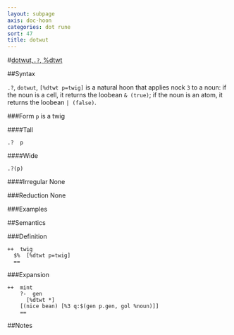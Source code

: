 ```yaml
---
layout: subpage
axis: doc-hoon
categories: dot rune
sort: 47
title: dotwut
---
```


#[dotwut,`.?`, %dtwt](#dtwt)

##Syntax

`.?`, `dotwut`, `[%dtwt p=twig]` is a natural hoon that
applies nock `3` to a noun: if the noun is a cell, it returns the loobean `& (true)`; if the noun is an atom, it returns the loobean `| (false)`.

###Form
`p` is a twig

####Tall

    .?  p

####Wide

    .?(p)

####Irregular
None

###Reduction
None

###Examples 

##Semantics

###Definition

    ++  twig  
      $%  [%dtwt p=twig]
      ==  

###Expansion

    ++  mint
        ?-  gen
          [%dtwt *]  
        [(nice bean) [%3 q:$(gen p.gen, gol %noun)]]
        ==  

##Notes

